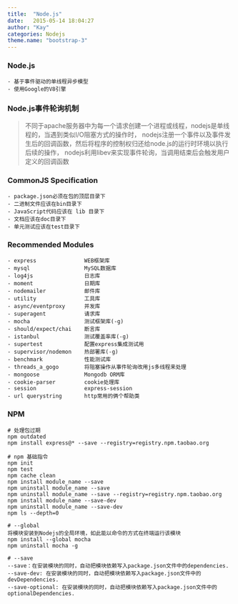 ```yaml
---
title:  "Node.js"
date:   2015-05-14 18:04:27
author: "Kay"
categories: Nodejs
theme.name: "bootstrap-3"
---
```


### Node.js

    - 基于事件驱动的单线程异步模型
    - 使用Google的V8引擎

### Node.js事件轮询机制

>不同于apache服务器中为每一个请求创建一个进程或线程，nodejs是单线程的，当遇到类似I/O阻塞方式的操作时，
nodejs注册一个事件以及事件发生后的回调函数，然后将程序的控制权归还给node.js的运行时环境以执行后续的操作，
nodejs利用libev来实现事件轮询，当调用结束后会触发用户定义的回调函数


### CommonJS Specification

    - package.json必须在包的顶层目录下
    - 二进制文件应该在bin目录下
    - JavaScript代码应该在 lib 目录下
    - 文档应该在doc目录下
    - 单元测试应该在test目录下

### Recommended Modules

    - express               WEB框架库
    - mysql                 MySQL数据库
    - log4js                日志库  
    - moment                日期库
    - nodemailer            邮件库
    - utility               工具库
    - async/eventproxy      并发库
    - superagent            请求库
    - mocha                 测试框架库(-g)
    - should/expect/chai    断言库
    - istanbul              测试覆盖率库(-g)
    - supertest             配置express集成测试用
    - supervisor/nodemon    热部署库(-g)
    - benchmark             性能测试库
    - threads_a_gogo        将阻塞操作从事件轮询改用js多线程来处理
    - mongoose              Mongodb ORM库
    - cookie-parser         cookie处理库
    - session               express-session
    - url querystring       http常用的俩个帮助类

### NPM

    # 处理包过期
    npm outdated
    npm install express@* --save --registry=registry.npm.taobao.org

    # npm 基础指令
    npm init
    npm test
    npm cache clean
    npm install module_name --save
    npm uninstall module_name --save
    npm uninstall module_name --save --registry=registry.npm.taobao.org
    npm install module_name --save-dev
    npm uninstall module_name --save-dev
    npm ls --depth=0

    # --global
    将模块安装到Nodejs的全局环境，如此能以命令的方式在终端运行该模块
    npm install --global mocha
    npm uninstall mocha -g

    # --save
    --save：在安装模块的同时，自动把模块依赖写入package.json文件中的dependencies.
    --save-dev: 在安装模块的同时，自动把模块依赖写入package.json文件中的devDependencies.
    --save-optional: 在安装模块的同时，自动把模块依赖写入package.json文件中的optionalDependencies.
